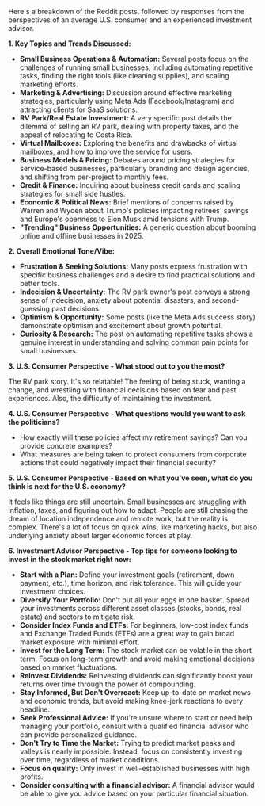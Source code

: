 Here's a breakdown of the Reddit posts, followed by responses from the perspectives of an average U.S. consumer and an experienced investment advisor.

**1. Key Topics and Trends Discussed:**

*   **Small Business Operations & Automation:** Several posts focus on the challenges of running small businesses, including automating repetitive tasks, finding the right tools (like cleaning supplies), and scaling marketing efforts.
*   **Marketing & Advertising:** Discussion around effective marketing strategies, particularly using Meta Ads (Facebook/Instagram) and attracting clients for SaaS solutions.
*   **RV Park/Real Estate Investment:** A very specific post details the dilemma of selling an RV park, dealing with property taxes, and the appeal of relocating to Costa Rica.
*   **Virtual Mailboxes:** Exploring the benefits and drawbacks of virtual mailboxes, and how to improve the service for users.
*   **Business Models & Pricing:** Debates around pricing strategies for service-based businesses, particularly branding and design agencies, and shifting from per-project to monthly fees.
*   **Credit & Finance:** Inquiring about business credit cards and scaling strategies for small side hustles.
*   **Economic & Political News:** Brief mentions of concerns raised by Warren and Wyden about Trump's policies impacting retirees' savings and Europe's openness to Elon Musk amid tensions with Trump.
*   **"Trending" Business Opportunities:** A generic question about booming online and offline businesses in 2025.

**2. Overall Emotional Tone/Vibe:**

*   **Frustration & Seeking Solutions:** Many posts express frustration with specific business challenges and a desire to find practical solutions and better tools.
*   **Indecision & Uncertainty:** The RV park owner's post conveys a strong sense of indecision, anxiety about potential disasters, and second-guessing past decisions.
*   **Optimism & Opportunity:** Some posts (like the Meta Ads success story) demonstrate optimism and excitement about growth potential.
*   **Curiosity & Research:** The post on automating repetitive tasks shows a genuine interest in understanding and solving common pain points for small businesses.

**3. U.S. Consumer Perspective - What stood out to you the most?**

The RV park story. It's so relatable! The feeling of being stuck, wanting a change, and wrestling with financial decisions based on fear and past experiences. Also, the difficulty of maintaining the investment.

**4. U.S. Consumer Perspective - What questions would you want to ask the politicians?**

*   How exactly will these policies affect my retirement savings? Can you provide concrete examples?
*   What measures are being taken to protect consumers from corporate actions that could negatively impact their financial security?

**5. U.S. Consumer Perspective - Based on what you’ve seen, what do you think is next for the U.S. economy?**

It feels like things are still uncertain. Small businesses are struggling with inflation, taxes, and figuring out how to adapt. People are still chasing the dream of location independence and remote work, but the reality is complex. There's a lot of focus on quick wins, like marketing hacks, but also underlying anxiety about larger economic forces at play.

**6. Investment Advisor Perspective - Top tips for someone looking to invest in the stock market right now:**

*   **Start with a Plan:** Define your investment goals (retirement, down payment, etc.), time horizon, and risk tolerance. This will guide your investment choices.
*   **Diversify Your Portfolio:** Don't put all your eggs in one basket. Spread your investments across different asset classes (stocks, bonds, real estate) and sectors to mitigate risk.
*   **Consider Index Funds and ETFs:** For beginners, low-cost index funds and Exchange Traded Funds (ETFs) are a great way to gain broad market exposure with minimal effort.
*   **Invest for the Long Term:** The stock market can be volatile in the short term. Focus on long-term growth and avoid making emotional decisions based on market fluctuations.
*   **Reinvest Dividends:** Reinvesting dividends can significantly boost your returns over time through the power of compounding.
*   **Stay Informed, But Don't Overreact:** Keep up-to-date on market news and economic trends, but avoid making knee-jerk reactions to every headline.
*   **Seek Professional Advice:** If you're unsure where to start or need help managing your portfolio, consult with a qualified financial advisor who can provide personalized guidance.
*   **Don't Try to Time the Market:** Trying to predict market peaks and valleys is nearly impossible. Instead, focus on consistently investing over time, regardless of market conditions.
*   **Focus on quality:** Only invest in well-established businesses with high profits.
*   **Consider consulting with a financial advisor:** A financial advisor would be able to give you advice based on your particular financial situation.
